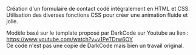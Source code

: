 Création d'un formulaire de contact codé intégralement en HTML et CSS. </br>
Utilisation des diverses fonctions CSS pour créer une animation fluide et jolie.




Modèle basé sur le template proposé par DarkCode sur Youtube au lien : </br>
https://www.youtube.com/watch?v=v1PeTDrw6OY </br>
Ce code n'est pas une copie de DarkCode mais bien un travail original.
